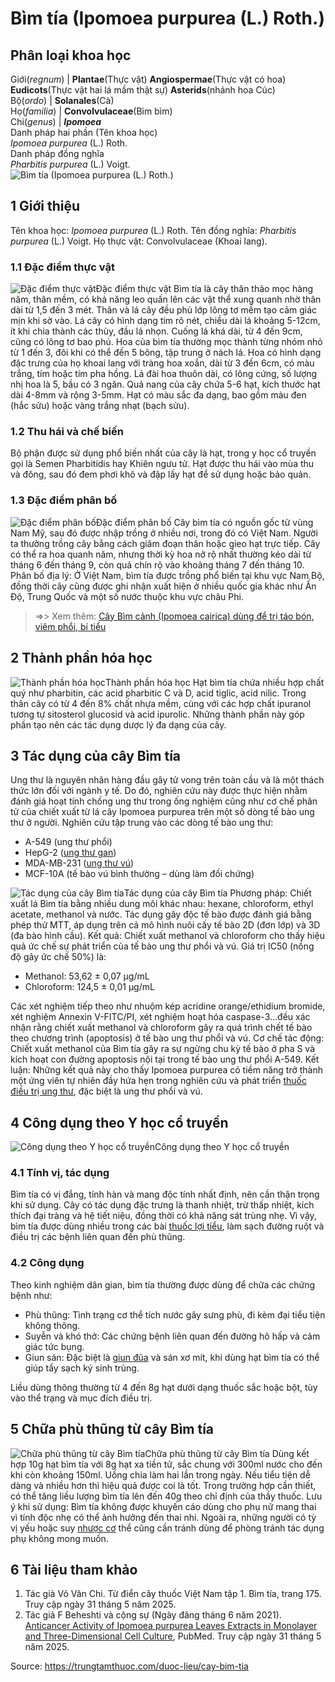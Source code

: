 # Bìm tía (Ipomoea purpurea (L.) Roth.)

Phân loại khoa học  
---  
Giới(_regnum_) |  **Plantae**(Thực vật) **Angiospermae**(Thực vật có hoa) **Eudicots**(Thực vật hai lá mầm thật sự) **Asterids**(nhánh hoa Cúc)  
Bộ(_ordo_) | **Solanales**(Cà)  
Họ(_familia_) | **Convolvulaceae**(Bìm bìm)  
Chi(_genus_) | **_Ipomoea_**  
Danh pháp hai phần (Tên khoa học)  
_Ipomoea purpurea_ (L.) Roth.  
Danh pháp đồng nghĩa  
_Pharbitis purpurea_ (L.) Voigt.  
![Bìm tía \(Ipomoea purpurea \(L.\) Roth.\)](https://trungtamthuoc.com/images/others/bim-tia-8836.jpg)
##  1 Giới thiệu
Tên khoa học: _Ipomoea purpurea_ (L.) Roth.
Tên đồng nghĩa: _Pharbitis purpurea_ (L.) Voigt.
Họ thực vật: Convolvulaceae (Khoai lang).
### 1.1 Đặc điểm thực vật
![Đặc điểm thực vật](https://trungtamthuoc.com/images/item/bim-tia-0.jpg)Đặc điểm thực vật
Bìm tía là cây thân thảo mọc hàng năm, thân mềm, có khả năng leo quấn lên các vật thể xung quanh nhờ thân dài từ 1,5 đến 3 mét. Thân và lá cây đều phủ lớp lông tơ mềm tạo cảm giác mịn khi sờ vào. Lá cây có hình dạng tim rõ nét, chiều dài lá khoảng 5-12cm, ít khi chia thành các thùy, đầu lá nhọn. Cuống lá khá dài, từ 4 đến 9cm, cũng có lông tơ bao phủ.
Hoa của bìm tía thường mọc thành từng nhóm nhỏ từ 1 đến 3, đôi khi có thể đến 5 bông, tập trung ở nách lá. Hoa có hình dạng đặc trưng của họ khoai lang với tràng hoa xoắn, dài từ 3 đến 6cm, có màu trắng, tím hoặc tím pha hồng. Lá đài hoa thuôn dài, có lông cứng, số lượng nhị hoa là 5, bầu có 3 ngăn. Quả nang của cây chứa 5-6 hạt, kích thước hạt dài 4-8mm và rộng 3-5mm. Hạt có màu sắc đa dạng, bao gồm màu đen (hắc sửu) hoặc vàng trắng nhạt (bạch sửu).
### 1.2 Thu hái và chế biến
Bộ phận được sử dụng phổ biến nhất của cây là hạt, trong y học cổ truyền gọi là Semen Pharbitidis hay Khiên ngưu tử. Hạt được thu hái vào mùa thu và đông, sau đó đem phơi khô và đập lấy hạt để sử dụng hoặc bảo quản.
### 1.3 Đặc điểm phân bố
![Đặc điểm phân bố](https://trungtamthuoc.com/images/item/bim-tia-1.jpg)Đặc điểm phân bố
Cây bìm tía có nguồn gốc từ vùng Nam Mỹ, sau đó được nhập trồng ở nhiều nơi, trong đó có Việt Nam. Người ta thường trồng cây bằng cách giâm đoạn thân hoặc gieo hạt trực tiếp. Cây có thể ra hoa quanh năm, nhưng thời kỳ hoa nở rộ nhất thường kéo dài từ tháng 6 đến tháng 9, còn quả chín rộ vào khoảng tháng 7 đến tháng 10.
Phân bố địa lý: Ở Việt Nam, bìm tía được trồng phổ biến tại khu vực Nam Bộ, đồng thời cây cũng được ghi nhận xuất hiện ở nhiều quốc gia khác như Ấn Độ, Trung Quốc và một số nước thuộc khu vực châu Phi.
> =>> Xem thêm: [Cây Bìm cảnh (Ipomoea cairica) dùng để trị táo bón, viêm phổi, bí tiểu](https://trungtamthuoc.com/duoc-lieu/cay-bim-canh)
##  2 Thành phần hóa học
![Thành phần hóa học](https://trungtamthuoc.com/images/item/bim-tia-2.jpg)Thành phần hóa học
Hạt bìm tía chứa nhiều hợp chất quý như pharbitin, các acid pharbitic C và D, acid tiglic, acid nilic. Trong thân cây có từ 4 đến 8% chất nhựa mềm, cùng với các hợp chất ipuranol tương tự sitosterol glucosid và acid ipurolic. Những thành phần này góp phần tạo nên các tác dụng dược lý đa dạng của cây.
##  3 Tác dụng của cây Bìm tía
Ung thư là nguyên nhân hàng đầu gây tử vong trên toàn cầu và là một thách thức lớn đối với ngành y tế. Do đó, nghiên cứu này được thực hiện nhằm đánh giá hoạt tính chống ung thư trong ống nghiệm cũng như cơ chế phân tử của chiết xuất từ lá cây Ipomoea purpurea trên một số dòng tế bào ung thư ở người.
Nghiên cứu tập trung vào các dòng tế bào ung thư:
  * A-549 (ung thư phổi)
  * HepG-2 ([ung thư gan](https://trungtamthuoc.com/bai-viet/ung-thu-gan "ung thư gan"))
  * MDA-MB-231 ([ung thư vú](https://trungtamthuoc.com/bai-viet/ung-thu-vu "ung thư vú"))
  * MCF-10A (tế bào vú bình thường – dùng làm đối chứng)

![Tác dụng của cây Bìm tía](https://trungtamthuoc.com/images/item/bim-tia-3.jpg)Tác dụng của cây Bìm tía
Phương pháp: Chiết xuất lá Bìm tía bằng nhiều dung môi khác nhau: hexane, chloroform, ethyl acetate, methanol và nước. Tác dụng gây độc tế bào được đánh giá bằng phép thử MTT, áp dụng trên cả mô hình nuôi cấy tế bào 2D (đơn lớp) và 3D (đa bào hình cầu).
Kết quả: Chiết xuất methanol và chloroform cho thấy hiệu quả ức chế sự phát triển của tế bào ung thư phổi và vú. Giá trị IC50 (nồng độ gây ức chế 50%) là:
  * Methanol: 53,62 ± 0,07 µg/mL
  * Chloroform: 124,5 ± 0,01 µg/mL


Các xét nghiệm tiếp theo như nhuộm kép acridine orange/ethidium bromide, xét nghiệm Annexin V-FITC/PI, xét nghiệm hoạt hóa caspase-3...đều xác nhận rằng chiết xuất methanol và chloroform gây ra quá trình chết tế bào theo chương trình (apoptosis) ở tế bào ung thư phổi và vú.
Cơ chế tác động: Chiết xuất methanol của Bìm tía gây ra sự ngừng chu kỳ tế bào ở pha S và kích hoạt con đường apoptosis nội tại trong tế bào ung thư phổi A-549.
Kết luận: Những kết quả này cho thấy Ipomoea purpurea có tiềm năng trở thành một ứng viên tự nhiên đầy hứa hẹn trong nghiên cứu và phát triển [thuốc điều trị ung thư](https://trungtamthuoc.com/ung-thu "thuốc điều trị ung thư"), đặc biệt là ung thư phổi và vú.
##  4 Công dụng theo Y học cổ truyền
![Công dụng theo Y học cổ truyền](https://trungtamthuoc.com/images/item/bim-tia-4.jpg)Công dụng theo Y học cổ truyền
### 4.1 Tính vị, tác dụng
Bìm tía có vị đắng, tính hàn và mang độc tính nhất định, nên cần thận trọng khi sử dụng. Cây có tác dụng đặc trưng là thanh nhiệt, trừ thấp nhiệt, kích thích đại tràng và hệ tiết niệu, đồng thời có khả năng sát trùng nhẹ. Vì vậy, bìm tía được dùng nhiều trong các bài [thuốc lợi tiểu](https://trungtamthuoc.com/thuoc-loi-tieu "thuốc lợi tiểu"), làm sạch đường ruột và điều trị các bệnh liên quan đến phù thũng.
### 4.2 Công dụng
Theo kinh nghiệm dân gian, bìm tía thường được dùng để chữa các chứng bệnh như:
  * Phù thũng: Tình trạng cơ thể tích nước gây sưng phù, đi kèm đại tiểu tiện không thông.
  * Suyễn và khó thở: Các chứng bệnh liên quan đến đường hô hấp và cảm giác tức bụng.
  * Giun sán: Đặc biệt là [giun đũa](https://trungtamthuoc.com/bai-viet/benh-giun-dua "giun đũa") và sán xơ mít, khi dùng hạt bìm tía có thể giúp tẩy sạch ký sinh trùng.


Liều dùng thông thường từ 4 đến 8g hạt dưới dạng thuốc sắc hoặc bột, tùy vào thể trạng và mục đích điều trị.
##  5 Chữa phù thũng từ cây Bìm tía
![Chữa phù thũng từ cây Bìm tía](https://trungtamthuoc.com/images/item/bim-tia-5.jpg)Chữa phù thũng từ cây Bìm tía
Dùng kết hợp 10g hạt bìm tía với 8g hạt xa tiền tử, sắc chung với 300ml nước cho đến khi còn khoảng 150ml. Uống chia làm hai lần trong ngày. Nếu tiểu tiện dễ dàng và nhiều hơn thì hiệu quả được coi là tốt. Trong trường hợp cần thiết, có thể tăng liều lượng bìm tía lên đến 40g theo chỉ định của thầy thuốc.
Lưu ý khi sử dụng: Bìm tía không được khuyến cáo dùng cho phụ nữ mang thai vì tính độc nhẹ có thể ảnh hưởng đến thai nhi. Ngoài ra, những người có tỳ vị yếu hoặc suy [nhược cơ](https://trungtamthuoc.com/bai-viet/chan-doan-va-dieu-tri-nhuoc-co "nhược cơ") thể cũng cần tránh dùng để phòng tránh tác dụng phụ không mong muốn.
##  6 Tài liệu tham khảo
  1. Tác giả Võ Văn Chi. Từ điển cây thuốc Việt Nam tập 1. Bìm tía, trang 175. Truy cập ngày 31 tháng 5 năm 2025.
  2. Tác giả F Beheshti và cộng sự (Ngày đăng tháng 6 năm 2021). [Anticancer Activity of Ipomoea purpurea Leaves Extracts in Monolayer and Three-Dimensional Cell Culture](https://pmc.ncbi.nlm.nih.gov/articles/PMC8205580/), PubMed. Truy cập ngày 31 tháng 5 năm 2025.




Source: https://trungtamthuoc.com/duoc-lieu/cay-bim-tia